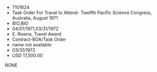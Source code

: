 * 7101624
* Task Order For Travel to Attend- Twelfth Pacific Science    Congress, Australia, August 1971
* BIO,BIO
* 04/01/1971,03/31/1972
* E. Rowna, Travel Award
* Contract-BOA/Task Order
*   name not available
* 03/31/1972
* USD 17,500.00

NONE